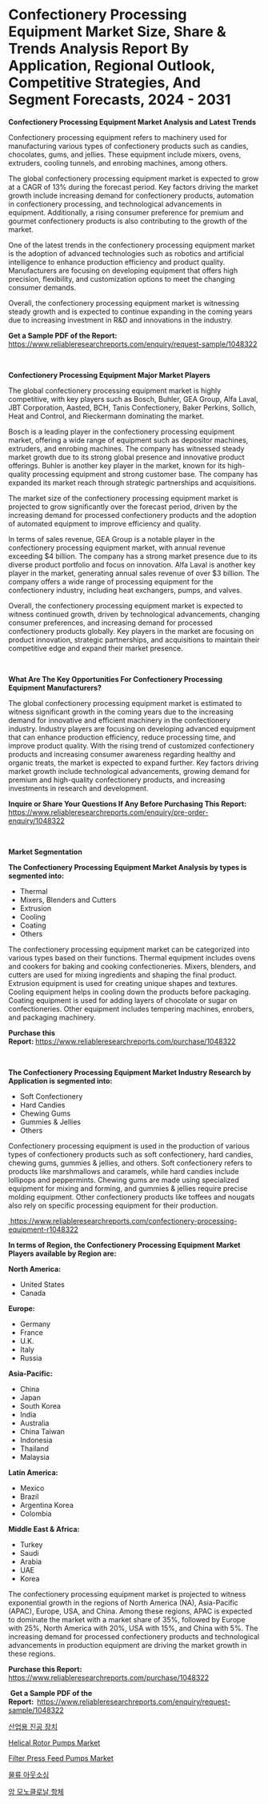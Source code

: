 <p><h1>Confectionery Processing Equipment Market Size, Share & Trends Analysis Report By Application, Regional Outlook, Competitive Strategies, And Segment Forecasts, 2024 - 2031</h1></p><p><strong>Confectionery Processing Equipment Market Analysis and Latest Trends</strong></p>
<p><p>Confectionery processing equipment refers to machinery used for manufacturing various types of confectionery products such as candies, chocolates, gums, and jellies. These equipment include mixers, ovens, extruders, cooling tunnels, and enrobing machines, among others.</p><p>The global confectionery processing equipment market is expected to grow at a CAGR of 13% during the forecast period. Key factors driving the market growth include increasing demand for confectionery products, automation in confectionery processing, and technological advancements in equipment. Additionally, a rising consumer preference for premium and gourmet confectionery products is also contributing to the growth of the market.</p><p>One of the latest trends in the confectionery processing equipment market is the adoption of advanced technologies such as robotics and artificial intelligence to enhance production efficiency and product quality. Manufacturers are focusing on developing equipment that offers high precision, flexibility, and customization options to meet the changing consumer demands.</p><p>Overall, the confectionery processing equipment market is witnessing steady growth and is expected to continue expanding in the coming years due to increasing investment in R&D and innovations in the industry.</p></p>
<p><strong>Get a Sample PDF of the Report:&nbsp;</strong> <a href="https://www.reliableresearchreports.com/enquiry/request-sample/1048322">https://www.reliableresearchreports.com/enquiry/request-sample/1048322</a></p>
<p>&nbsp;</p>
<p><strong>Confectionery Processing Equipment Major Market Players</strong></p>
<p><p>The global confectionery processing equipment market is highly competitive, with key players such as Bosch, Buhler, GEA Group, Alfa Laval, JBT Corporation, Aasted, BCH, Tanis Confectionery, Baker Perkins, Sollich, Heat and Control, and Rieckermann dominating the market.</p><p>Bosch is a leading player in the confectionery processing equipment market, offering a wide range of equipment such as depositor machines, extruders, and enrobing machines. The company has witnessed steady market growth due to its strong global presence and innovative product offerings. Buhler is another key player in the market, known for its high-quality processing equipment and strong customer base. The company has expanded its market reach through strategic partnerships and acquisitions.</p><p>The market size of the confectionery processing equipment market is projected to grow significantly over the forecast period, driven by the increasing demand for processed confectionery products and the adoption of automated equipment to improve efficiency and quality.</p><p>In terms of sales revenue, GEA Group is a notable player in the confectionery processing equipment market, with annual revenue exceeding $4 billion. The company has a strong market presence due to its diverse product portfolio and focus on innovation. Alfa Laval is another key player in the market, generating annual sales revenue of over $3 billion. The company offers a wide range of processing equipment for the confectionery industry, including heat exchangers, pumps, and valves.</p><p>Overall, the confectionery processing equipment market is expected to witness continued growth, driven by technological advancements, changing consumer preferences, and increasing demand for processed confectionery products globally. Key players in the market are focusing on product innovation, strategic partnerships, and acquisitions to maintain their competitive edge and expand their market presence.</p></p>
<p>&nbsp;</p>
<p><strong>What Are The Key Opportunities For Confectionery Processing Equipment Manufacturers?</strong></p>
<p><p>The global confectionery processing equipment market is estimated to witness significant growth in the coming years due to the increasing demand for innovative and efficient machinery in the confectionery industry. Industry players are focusing on developing advanced equipment that can enhance production efficiency, reduce processing time, and improve product quality. With the rising trend of customized confectionery products and increasing consumer awareness regarding healthy and organic treats, the market is expected to expand further. Key factors driving market growth include technological advancements, growing demand for premium and high-quality confectionery products, and increasing investments in research and development.</p></p>
<p><strong>Inquire or Share Your Questions If Any Before Purchasing This Report:</strong> <a href="https://www.reliableresearchreports.com/enquiry/pre-order-enquiry/1048322">https://www.reliableresearchreports.com/enquiry/pre-order-enquiry/1048322</a></p>
<p>&nbsp;</p>
<p><strong>Market Segmentation</strong></p>
<p><strong>The Confectionery Processing Equipment Market Analysis by types is segmented into:</strong></p>
<p><ul><li>Thermal</li><li>Mixers, Blenders and Cutters</li><li>Extrusion</li><li>Cooling</li><li>Coating</li><li>Others</li></ul></p>
<p><p>The confectionery processing equipment market can be categorized into various types based on their functions. Thermal equipment includes ovens and cookers for baking and cooking confectioneries. Mixers, blenders, and cutters are used for mixing ingredients and shaping the final product. Extrusion equipment is used for creating unique shapes and textures. Cooling equipment helps in cooling down the products before packaging. Coating equipment is used for adding layers of chocolate or sugar on confectioneries. Other equipment includes tempering machines, enrobers, and packaging machinery.</p></p>
<p><strong>Purchase this Report:&nbsp;</strong><a href="https://www.reliableresearchreports.com/purchase/1048322">https://www.reliableresearchreports.com/purchase/1048322</a></p>
<p>&nbsp;</p>
<p><strong>The Confectionery Processing Equipment Market Industry Research by Application is segmented into:</strong></p>
<p><ul><li>Soft Confectionery</li><li>Hard Candies</li><li>Chewing Gums</li><li>Gummies & Jellies</li><li>Others</li></ul></p>
<p><p>Confectionery processing equipment is used in the production of various types of confectionery products such as soft confectionery, hard candies, chewing gums, gummies & jellies, and others. Soft confectionery refers to products like marshmallows and caramels, while hard candies include lollipops and peppermints. Chewing gums are made using specialized equipment for mixing and forming, and gummies & jellies require precise molding equipment. Other confectionery products like toffees and nougats also rely on specific processing equipment for their production.</p></p>
<p><a href="https://www.reliableresearchreports.com/confectionery-processing-equipment-r1048322">&nbsp;https://www.reliableresearchreports.com/confectionery-processing-equipment-r1048322</a></p>
<p><strong>In terms of Region, the Confectionery Processing Equipment Market Players available by Region are:</strong></p>
<p>
    <p> <strong> North America: </strong>
        <ul>
            <li>United States</li>
            <li>Canada</li>
        </ul>
        </p> 
    <p> <strong> Europe: </strong>
        <ul>
            <li>Germany</li>
            <li>France</li>
            <li>U.K.</li>
            <li>Italy</li>
            <li>Russia</li>
        </ul>
        </p> 
    <p> <strong> Asia-Pacific: </strong>
        <ul>
            <li>China</li>
            <li>Japan</li>
            <li>South Korea</li>
            <li>India</li>
            <li>Australia</li>
            <li>China Taiwan</li>
            <li>Indonesia</li>
            <li>Thailand</li>
            <li>Malaysia</li>
        </ul>
        </p> 
    <p> <strong> Latin America: </strong>
        <ul>
            <li>Mexico</li>
            <li>Brazil</li>
            <li>Argentina Korea</li>
            <li>Colombia</li>
        </ul>
        </p> 
    <p> <strong> Middle East & Africa: </strong>
        <ul>
            <li>Turkey</li>
            <li>Saudi</li>
            <li>Arabia</li>
            <li>UAE</li>
            <li>Korea</li>
        </ul>
    </p>
    </p>
<p><p>The confectionery processing equipment market is projected to witness exponential growth in the regions of North America (NA), Asia-Pacific (APAC), Europe, USA, and China. Among these regions, APAC is expected to dominate the market with a market share of 35%, followed by Europe with 25%, North America with 20%, USA with 15%, and China with 5%. The increasing demand for processed confectionery products and technological advancements in production equipment are driving the market growth in these regions.</p></p>
<p><strong>Purchase this Report: </strong><a href="https://www.reliableresearchreports.com/purchase/1048322">https://www.reliableresearchreports.com/purchase/1048322</a></p>
<p>&nbsp;<strong>Get a Sample PDF of the Report:&nbsp;&nbsp;</strong><a href="https://www.reliableresearchreports.com/enquiry/request-sample/1048322">https://www.reliableresearchreports.com/enquiry/request-sample/1048322</a></p>
<p><strong></strong></p>
<p><p><a href="https://github.com/wallacBahrtyinger567686/Market-Research-Report-List-1/blob/main/544180330526.md">산업용 진공 장치</a></p><p><a href="https://github.com/peachesmcdowel1/Market-Research-Report-List-2/blob/main/helical-rotor-pumps-market.md">Helical Rotor Pumps Market</a></p><p><a href="https://github.com/edytherolanlouisejk1miz0wig/Market-Research-Report-List-2/blob/main/filter-press-feed-pumps-market.md">Filter Press Feed Pumps Market</a></p><p><a href="https://medium.com/@kelsiorphy/%EB%A1%9C%EC%A7%80%EC%8A%A4%ED%8B%B1%EC%8A%A4-%EC%95%84%EC%9B%83%EC%86%8C%EC%8B%B1-%EC%8B%9C%EC%9E%A5-%EC%A0%90%EC%9C%A0%EC%9C%A8-%EB%B3%80%ED%99%94%EC%99%80-%EC%8B%9C%EC%9E%A5-%EC%84%B1%EC%9E%A5-%EB%8F%99%ED%96%A5-2024-2031-003c2d0668f4">물류 아웃소싱</a></p><p><a href="https://medium.com/@lionellindgren/%EC%95%94-%EB%A9%B4%EC%97%AD-%EB%8B%A8%EC%9D%BC%ED%95%AD%EC%B2%B4-%EC%8B%9C%EC%9E%A5-%EA%B7%9C%EB%AA%A8%EB%8A%94-%EA%B8%80%EB%A1%9C%EB%B2%8C-%EC%82%B0%EC%97%85%EC%97%90%EC%84%9C-%EA%B0%80%EC%9E%A5-%EC%A2%8B%EC%9D%80-%EB%A7%88%EC%BC%80%ED%8C%85-%EC%B1%84%EB%84%90%EC%9D%84-%EB%B3%B4%EC%97%AC%EC%A4%8D%EB%8B%88%EB%8B%A4-40a64028987a">암 모노클로날 항체</a></p></p>